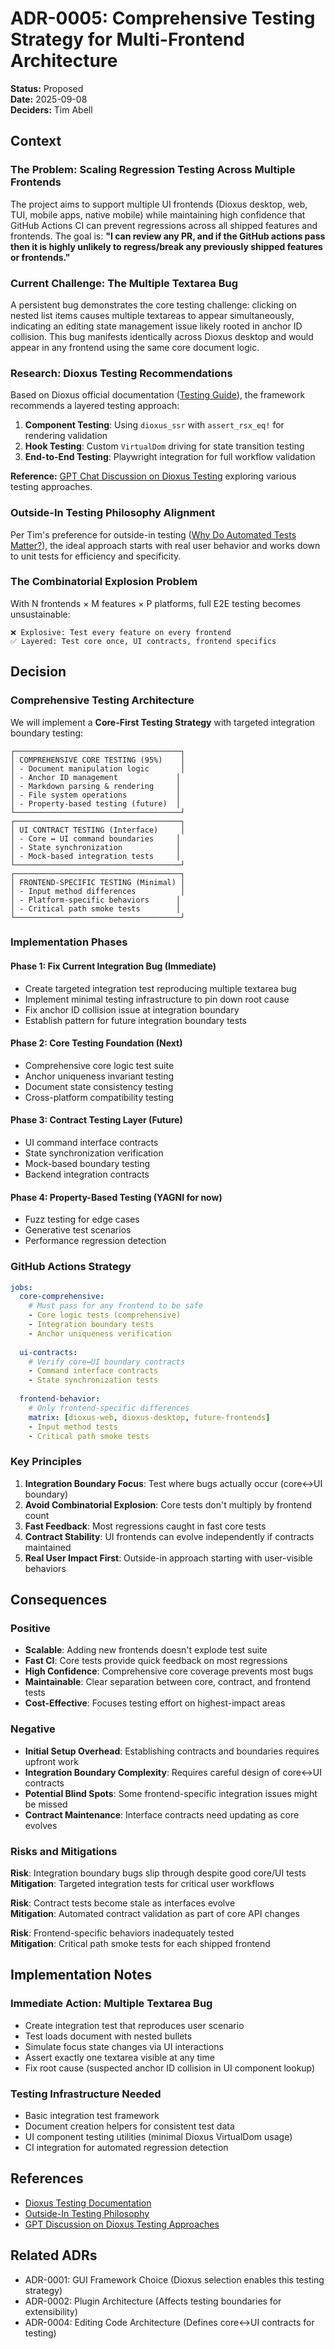 # ADR-0005: Comprehensive Testing Strategy for Multi-Frontend Architecture

**Status:** Proposed  
**Date:** 2025-09-08  
**Deciders:** Tim Abell

## Context

### The Problem: Scaling Regression Testing Across Multiple Frontends

The project aims to support multiple UI frontends (Dioxus desktop, web, TUI, mobile apps, native mobile) while maintaining high confidence that GitHub Actions CI can prevent regressions across all shipped features and frontends. The goal is: **"I can review any PR, and if the GitHub actions pass then it is highly unlikely to regress/break any previously shipped features or frontends."**

### Current Challenge: The Multiple Textarea Bug

A persistent bug demonstrates the core testing challenge: clicking on nested list items causes multiple textareas to appear simultaneously, indicating an editing state management issue likely rooted in anchor ID collision. This bug manifests identically across Dioxus desktop and would appear in any frontend using the same core document logic.

### Research: Dioxus Testing Recommendations

Based on Dioxus official documentation ([Testing Guide](https://dioxuslabs.com/learn/0.6/cookbook/testing/)), the framework recommends a layered testing approach:

1. **Component Testing**: Using `dioxus_ssr` with `assert_rsx_eq!` for rendering validation
2. **Hook Testing**: Custom `VirtualDom` driving for state transition testing  
3. **End-to-End Testing**: Playwright integration for full workflow validation

**Reference:** [GPT Chat Discussion on Dioxus Testing](https://chatgpt.com/share/68bf4ccf-474c-8006-a31a-819fd8b590ce) exploring various testing approaches.

### Outside-In Testing Philosophy Alignment

Per Tim's preference for outside-in testing ([Why Do Automated Tests Matter?](https://0x5.uk/2024/03/27/why-do-automated-tests-matter/)), the ideal approach starts with real user behavior and works down to unit tests for efficiency and specificity.

### The Combinatorial Explosion Problem

With N frontends × M features × P platforms, full E2E testing becomes unsustainable:

```
❌ Explosive: Test every feature on every frontend
✅ Layered: Test core once, UI contracts, frontend specifics
```

## Decision

### Comprehensive Testing Architecture

We will implement a **Core-First Testing Strategy** with targeted integration boundary testing:

```
┌─────────────────────────────────────┐
│ COMPREHENSIVE CORE TESTING (95%)    │
│ - Document manipulation logic       │ 
│ - Anchor ID management             │
│ - Markdown parsing & rendering     │
│ - File system operations           │
│ - Property-based testing (future)  │
└─────────────────────────────────────┘
┌─────────────────────────────────────┐
│ UI CONTRACT TESTING (Interface)     │
│ - Core ↔ UI command boundaries     │
│ - State synchronization            │
│ - Mock-based integration tests     │
└─────────────────────────────────────┘
┌─────────────────────────────────────┐
│ FRONTEND-SPECIFIC TESTING (Minimal) │
│ - Input method differences          │
│ - Platform-specific behaviors      │
│ - Critical path smoke tests        │
└─────────────────────────────────────┘
```

### Implementation Phases

#### Phase 1: Fix Current Integration Bug (Immediate)
- Create targeted integration test reproducing multiple textarea bug
- Implement minimal testing infrastructure to pin down root cause
- Fix anchor ID collision issue at integration boundary
- Establish pattern for future integration boundary tests

#### Phase 2: Core Testing Foundation (Next)
- Comprehensive core logic test suite
- Anchor uniqueness invariant testing
- Document state consistency testing
- Cross-platform compatibility testing

#### Phase 3: Contract Testing Layer (Future)
- UI command interface contracts
- State synchronization verification
- Mock-based boundary testing
- Backend integration contracts

#### Phase 4: Property-Based Testing (YAGNI for now)
- Fuzz testing for edge cases
- Generative test scenarios
- Performance regression detection

### GitHub Actions Strategy

```yaml
jobs:
  core-comprehensive:
    # Must pass for any frontend to be safe
    - Core logic tests (comprehensive)
    - Integration boundary tests
    - Anchor uniqueness verification
    
  ui-contracts:
    # Verify core↔UI boundary contracts
    - Command interface contracts
    - State synchronization tests
    
  frontend-behavior:
    # Only frontend-specific differences
    matrix: [dioxus-web, dioxus-desktop, future-frontends]
    - Input method tests
    - Critical path smoke tests
```

### Key Principles

1. **Integration Boundary Focus**: Test where bugs actually occur (core↔UI boundary)
2. **Avoid Combinatorial Explosion**: Core tests don't multiply by frontend count
3. **Fast Feedback**: Most regressions caught in fast core tests
4. **Contract Stability**: UI frontends can evolve independently if contracts maintained
5. **Real User Impact First**: Outside-in approach starting with user-visible behaviors

## Consequences

### Positive
- **Scalable**: Adding new frontends doesn't explode test suite
- **Fast CI**: Core tests provide quick feedback on most regressions  
- **High Confidence**: Comprehensive core coverage prevents most bugs
- **Maintainable**: Clear separation between core, contract, and frontend tests
- **Cost-Effective**: Focuses testing effort on highest-impact areas

### Negative
- **Initial Setup Overhead**: Establishing contracts and boundaries requires upfront work
- **Integration Boundary Complexity**: Requires careful design of core↔UI contracts
- **Potential Blind Spots**: Some frontend-specific integration issues might be missed
- **Contract Maintenance**: Interface contracts need updating as core evolves

### Risks and Mitigations

**Risk**: Integration boundary bugs slip through despite good core/UI tests  
**Mitigation**: Targeted integration tests for critical user workflows

**Risk**: Contract tests become stale as interfaces evolve  
**Mitigation**: Automated contract validation as part of core API changes

**Risk**: Frontend-specific behaviors inadequately tested  
**Mitigation**: Critical path smoke tests for each shipped frontend

## Implementation Notes

### Immediate Action: Multiple Textarea Bug
- Create integration test that reproduces user scenario
- Test loads document with nested bullets
- Simulate focus state changes via UI interactions
- Assert exactly one textarea visible at any time
- Fix root cause (suspected anchor ID collision in UI component lookup)

### Testing Infrastructure Needed
- Basic integration test framework
- Document creation helpers for consistent test data
- UI component testing utilities (minimal Dioxus VirtualDom usage)
- CI integration for automated regression detection

## References

- [Dioxus Testing Documentation](https://dioxuslabs.com/learn/0.6/cookbook/testing/)
- [Outside-In Testing Philosophy](https://0x5.uk/2024/03/27/why-do-automated-tests-matter/)
- [GPT Discussion on Dioxus Testing Approaches](https://chatgpt.com/share/68bf4ccf-474c-8006-a31a-819fd8b590ce)

## Related ADRs

- ADR-0001: GUI Framework Choice (Dioxus selection enables this testing strategy)
- ADR-0002: Plugin Architecture (Affects testing boundaries for extensibility)
- ADR-0004: Editing Code Architecture (Defines core↔UI contracts for testing)